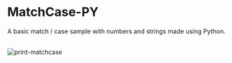 # MatchCase-PY
A basic match / case sample with numbers and strings made using Python.<br><br>

![print-matchcase](https://github.com/Pixelikas/MatchCase-PY/assets/67108278/dbd820a1-0e3f-498b-ac74-0db80c164f7d)

